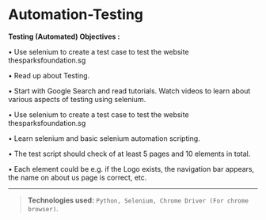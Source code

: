 # Automation-Testing

**Testing (Automated) Objectives :**
<br>

• Use selenium to create a test case to test the website thesparksfoundation.sg

• Read up about Testing.

• Start with Google Search and read tutorials. Watch videos to learn about various aspects of testing using selenium.

• Use selenium to create a test case to test the website thesparksfoundation.sg

• Learn selenium and basic selenium automation scripting.

• The test script should check of at least 5 pages and 10 elements in total.

• Each element could be e.g. if the Logo exists, the navigation bar appears, the name on about us page is correct, etc.
<br>

---
> **Technologies used:** `Python, Selenium, Chrome Driver (For chrome browser)`.
